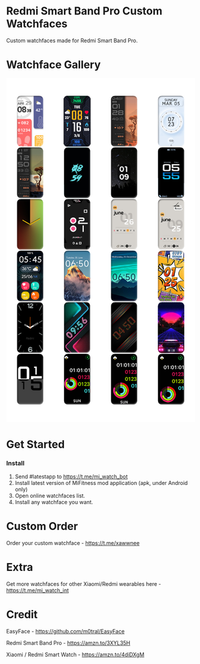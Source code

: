 # Redmi Smart Band Pro Custom Watchfaces
Custom watchfaces made for Redmi Smart Band Pro.

# Watchface Gallery

<picture>
  <source media="(prefers-color-scheme: dark)" srcset="images/wf-gallery-dark-xawwnee.jpg">
  <source media="(prefers-color-scheme: light)" srcset="images/wf-gallery-light-xawwnee.jpg">
  <img alt="Watchface Gallery - @xawwnee" src="images/wf-gallery-light-xawwnee.jpg">
</picture>

# Get Started
### Install
1. Send #latestapp to https://t.me/mi_watch_bot
2. Install latest version of MiFitness mod application (apk, under Android only)
3. Open online watchfaces list.
3. Install any watchface you want.

# Custom Order
Order your custom watchface - https://t.me/xawwnee

# Extra
Get more watchfaces for other Xiaomi/Redmi wearables here - https://t.me/mi_watch_int

# Credit
EasyFace - https://github.com/m0tral/EasyFace

Redmi Smart Band Pro - https://amzn.to/3XYL35H

Xiaomi / Redmi Smart Watch - https://amzn.to/4diDXgM
